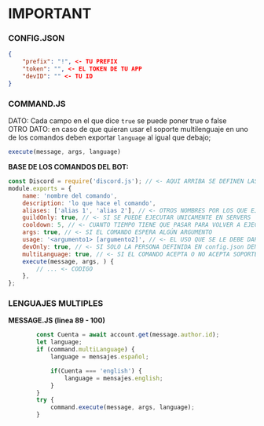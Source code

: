 # IMPORTANT
### CONFIG.JSON
```json
{
	"prefix": "!", <- TU PREFIX
	"token": "", <- EL TOKEN DE TU APP
	"devID": "" <- TU ID
}

```
### COMMAND.JS
DATO: Cada campo en el que dice `true` se puede poner true o false                                                                                                               
OTRO DATO: en caso de que quieran usar el soporte multilenguaje en uno de los comandos deben exportar `language` al igual que debajo;
```js 
execute(message, args, language)
```
**BASE DE LOS COMANDOS DEL BOT:**
```js
const Discord = require('discord.js'); // <- AQUI ARRIBA SE DEFINEN LAS DEPENDECIAS
module.exports = {
	name: 'nombre del comando',
	description: 'lo que hace el comando',
	aliases: ['alias 1', 'alias 2'], // <- OTROS NOMBRES POR LOS QUE EJECUTAR TU COMANDO
	guildOnly: true, // <- SI SE PUEDE EJECUTAR UNICAMENTE EN SERVERS
	cooldown: 5, // <- CUANTO TIEMPO TIENE QUE PASAR PARA VOLVER A EJECUTAR EL COMANDO (EN SEGUNDOS, EN message.js YA SE CONVIERTE A MILISEGUNDOS)
	args: true, // <- SI EL COMANDO ESPERA ALGÚN ARGUMENTO
	usage: '<argumento1> [argumento2]', // <- EL USO QUE SE LE DEBE DAR AL COMANDO(NO PONGAS EL PREFIX, EL BOT YA LO HACE Y <> SON PARA OBLIGATORIAS Y [] PARA OPCIONALES)
	devOnly: true, // <- SI SOLO LA PERSONA DEFINIDA EN config.json DENTRO DE `devID` PUEDE USAR EL COMANDO
	multiLanguage: true, // <- SI EL COMANDO ACEPTA O NO ACEPTA SOPORTE MULTILENGUAJE
	execute(message, args, ) { 
		// ... <- CODIGO
	},
};

```
### LENGUAJES MULTIPLES
**MESSAGE.JS (linea 89 - 100)**
```js
		const Cuenta = await account.get(message.author.id);
		let language;
		if (command.multiLanguage) {
			language = mensajes.español;

			if(Cuenta === 'english') {
				language = mensajes.english;
			}
		}
		try {
			command.execute(message, args, language);
		}
```
